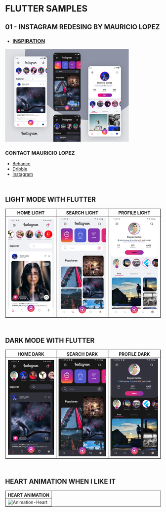 # FLUTTER SAMPLES

## 01 - INSTAGRAM REDESING BY MAURICIO LOPEZ
- ### [INSPIRATION](https://dribbble.com/shots/14194596-Instagram-Redesign-UI?fbclid=IwAR2Db-jYEEFIp5O55wHLjylZ-vpwnAOgqCTEoWjDxuFoAuFr8Vu4htS2YYA)

<img src="./screenshot/ig/ig-redesing-by-mao.jpg" alt="Inspiration" width="400"/>

### CONTACT MAURICIO LOPEZ
- [Behance](https://www.behance.net/designylove)
- [Dribble](https://dribbble.com/m4st3rmiau)
- [Instagram](https://www.instagram.com/maoo.lopez/)
</br>

## LIGHT MODE WITH FLUTTER
<TABLE BORDER>
    <TR>
        <TH>HOME LIGHT</TH>
        <TH>SEARCH LIGHT</TH>
        <TH>PROFILE LIGHT</TH>
    </TR>
	<TR>
		<TD><img src="./screenshot/ig/ig-home-light.png" alt="Home-Light" width="200"/></TD> 
        <TD><img src="./screenshot/ig/ig-search-light.png" alt="Search-Light" width="200"/></TD> 
        <TD><img src="./screenshot/ig/ig-profile-light.png" alt="Profile-Light" width="200"/></TD>
	</TR>
</TABLE>
</br>

## DARK MODE WITH FLUTTER
<TABLE BORDER>
    <TR>
        <TH>HOME DARK</TH>
        <TH>SEARCH DARK</TH>
        <TH>PROFILE DARK</TH>
    </TR>
	<TR>
		<TD><img src="./screenshot/ig/ig-home-dark.png" alt="Home-Dark" width="200"/></TD> 
        <TD><img src="./screenshot/ig/ig-search-dark.png" alt="Search-Dark" width="200"/></TD> 
        <TD><img src="./screenshot/ig/ig-profile-dark.png" alt="Profile-Dark" width="200"/></TD>
	</TR>
</TABLE>
</br>

## HEART ANIMATION WHEN I LIKE IT
<TABLE BORDER>
    <TR>
        <TH>HEART ANIMATION</TH>
    </TR>
	<TR>
		<TD><img src="./screenshot/ig/heart.gif" alt="Animation-Heart" width="200"/></TD>
	</TR>
</TABLE>
